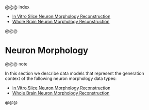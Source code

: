 
@@@ index

* [In Vitro Slice Neuron Morphology Reconstruction](morphology-reconstruction.md)
* [Whole Brain Neuron Morphology Reconstruction](whole-brain-neuron-morphology-reconstruction.md)

@@@

# Neuron Morphology

@@@ note 

In this section we describe data models that represent the generation context of the following neuron morphology data types:

* [In Vitro Slice Neuron Morphology Reconstruction](./morphology-reconstruction.html)
* [Whole Brain Neuron Morphology Reconstruction](./whole-brain-neuron-morphology-reconstruction.html)


@@@